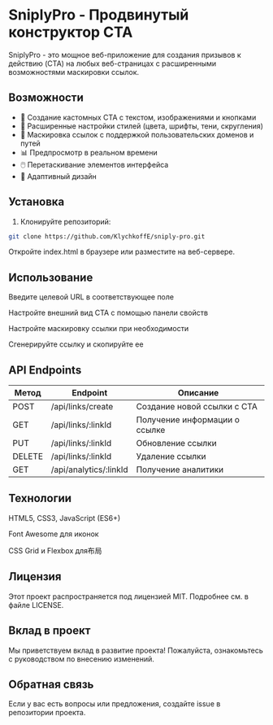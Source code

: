 # SniplyPro - Продвинутый конструктор CTA

SniplyPro - это мощное веб-приложение для создания призывов к действию (CTA) на любых веб-страницах с расширенными возможностями маскировки ссылок.

## Возможности

- 📝 Создание кастомных CTA с текстом, изображениями и кнопками
- 🎨 Расширенные настройки стилей (цвета, шрифты, тени, скругления)
- 🔗 Маскировка ссылок с поддержкой пользовательских доменов и путей
- 📊 Предпросмотр в реальном времени
- 🖱️ Перетаскивание элементов интерфейса
- 📱 Адаптивный дизайн

## Установка

1. Клонируйте репозиторий:
```bash
git clone https://github.com/KlychkoffE/sniply-pro.git
```
Откройте index.html в браузере или разместите на веб-сервере.

## Использование
Введите целевой URL в соответствующее поле

Настройте внешний вид CTA с помощью панели свойств

Настройте маскировку ссылки при необходимости

Сгенерируйте ссылку и скопируйте ее

## API Endpoints

| Метод   | Endpoint                | Описание                              |
|---------|-------------------------|---------------------------------------|
| POST    | /api/links/create       | Создание новой ссылки с CTA           |
| GET     | /api/links/:linkId      | Получение информации о ссылке         |
| PUT     | /api/links/:linkId      | Обновление ссылки                     |
| DELETE  | /api/links/:linkId      | Удаление ссылки                       |
| GET     | /api/analytics/:linkId  | Получение аналитики                   |

## Технологии
HTML5, CSS3, JavaScript (ES6+)

Font Awesome для иконок

CSS Grid и Flexbox для布局

## Лицензия
Этот проект распространяется под лицензией MIT. Подробнее см. в файле LICENSE.

## Вклад в проект
Мы приветствуем вклад в развитие проекта! Пожалуйста, ознакомьтесь с руководством по внесению изменений.

## Обратная связь
Если у вас есть вопросы или предложения, создайте issue в репозитории проекта.
